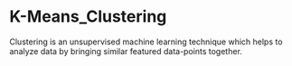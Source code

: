 # K-Means_Clustering
Clustering is an unsupervised machine learning technique which helps to analyze data by bringing similar featured data-points together.
